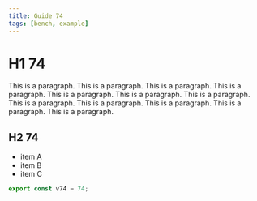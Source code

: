 ```yaml
---
title: Guide 74
tags: [bench, example]
---
```


# H1 74

This is a paragraph. This is a paragraph. This is a paragraph. This is a paragraph. This is a paragraph. This is a paragraph. This is a paragraph. This is a paragraph. This is a paragraph. This is a paragraph. This is a paragraph. This is a paragraph. 

## H2 74

- item A
- item B
- item C

```ts
export const v74 = 74;
```
